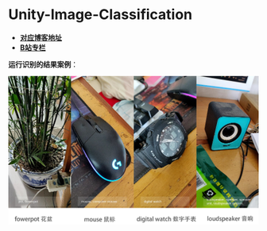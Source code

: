 # Unity-Image-Classification
- [**对应博客地址**]( http://yangmingxian.com/2022/10/29/%E4%BD%BF%E7%94%A8Barracuda%E5%9C%A8Unity3D%E4%B8%AD%E5%AE%9E%E7%8E%B0%E5%9B%BE%E5%83%8F%E8%AF%86%E5%88%AB/)  
- [**B站专栏**](https://space.bilibili.com/22212765/article)  
  
**运行识别的结果案例**：  

![识别结果截图](/samples.png)
